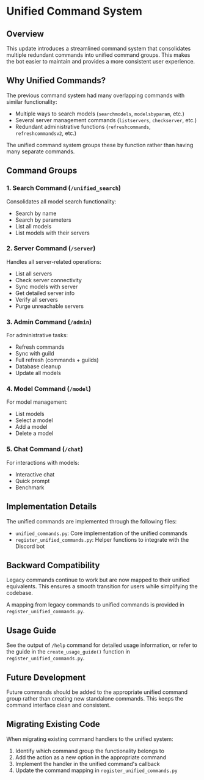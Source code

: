 # Unified Command System

## Overview

This update introduces a streamlined command system that consolidates multiple redundant commands into unified command groups. This makes the bot easier to maintain and provides a more consistent user experience.

## Why Unified Commands?

The previous command system had many overlapping commands with similar functionality:
- Multiple ways to search models (`searchmodels`, `modelsbyparam`, etc.)
- Several server management commands (`listservers`, `checkserver`, etc.)
- Redundant administrative functions (`refreshcommands`, `refreshcommandsv2`, etc.)

The unified command system groups these by function rather than having many separate commands.

## Command Groups

### 1. Search Command (`/unified_search`)
Consolidates all model search functionality:
- Search by name
- Search by parameters
- List all models
- List models with their servers

### 2. Server Command (`/server`)
Handles all server-related operations:
- List all servers
- Check server connectivity
- Sync models with server
- Get detailed server info
- Verify all servers
- Purge unreachable servers

### 3. Admin Command (`/admin`)
For administrative tasks:
- Refresh commands
- Sync with guild
- Full refresh (commands + guilds)
- Database cleanup
- Update all models

### 4. Model Command (`/model`)
For model management:
- List models
- Select a model
- Add a model
- Delete a model

### 5. Chat Command (`/chat`)
For interactions with models:
- Interactive chat
- Quick prompt
- Benchmark

## Implementation Details

The unified commands are implemented through the following files:
- `unified_commands.py`: Core implementation of the unified commands
- `register_unified_commands.py`: Helper functions to integrate with the Discord bot

## Backward Compatibility

Legacy commands continue to work but are now mapped to their unified equivalents. This ensures a smooth transition for users while simplifying the codebase.

A mapping from legacy commands to unified commands is provided in `register_unified_commands.py`.

## Usage Guide

See the output of `/help` command for detailed usage information, or refer to the guide in the `create_usage_guide()` function in `register_unified_commands.py`.

## Future Development

Future commands should be added to the appropriate unified command group rather than creating new standalone commands. This keeps the command interface clean and consistent.

## Migrating Existing Code

When migrating existing command handlers to the unified system:
1. Identify which command group the functionality belongs to
2. Add the action as a new option in the appropriate command
3. Implement the handler in the unified command's callback
4. Update the command mapping in `register_unified_commands.py` 